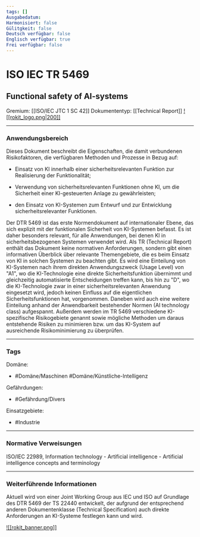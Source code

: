 ```yaml
---
tags: []
Ausgabedatum: 
Harmonisiert: false
Gülitgkeit: false
Deutsch verfügbar: false
Englisch verfügbar: true
Frei verfügbar: false
---
```


# ISO IEC TR 5469
## Functional safety of AI-systems

Gremium: [[ISO/IEC JTC 1 SC 42]]
Dokumententyp: [[Technical Report]]
[![[rokit_logo.png|200]]](https://public-robots.de/)

***
### Anwendungsbereich

Dieses Dokument beschreibt die Eigenschaften, die damit verbundenen Risikofaktoren, die verfügbaren Methoden und Prozesse in Bezug auf:

- Einsatz von KI innerhalb einer sicherheitsrelevanten Funktion zur Realisierung der Funktionalität;

- Verwendung von sicherheitsrelevanten Funktionen ohne KI, um die Sicherheit einer KI-gesteuerten Anlage zu gewährleisten;

- den Einsatz von KI-Systemen zum Entwurf und zur Entwicklung sicherheitsrelevanter Funktionen.

Der DTR 5469 ist das erste Normendokument auf internationaler Ebene, das sich explizit mit der funktionalen Sicherheit von KI-Systemen befasst. Es ist daher besonders relevant, für alle Anwendungen, bei denen KI in sicherheitsbezogenen Systemen verwendet wird. Als TR (Technical Report) enthält das Dokument keine normativen Anforderungen, sondern gibt einen informativen Überblick über relevante Themengebiete, die es beim Einsatz von KI in solchen Systemen zu beachten gibt. Es wird eine Einteilung von KI-Systemen nach ihrem direkten Anwendungszweck (Usage Level) von "A1", wo die KI-Technologie eine direkte Sicherheitsfunktion übernimmt und gleichzeitig automatisierte Entscheidungen treffen kann, bis hin zu "D", wo die KI-Technologie zwar in einer sicherheitsrelevanten Anwendung eingesetzt wird, jedoch keinen Einfluss auf die eigentlichen Sicherheitsfunktionen hat, vorgenommen. Daneben wird auch eine weitere Einteilung anhand der Anwendbarkeit bestehender Normen (AI technology class) aufgespannt.
Außerdem werden im TR 5469 verschiedene KI-spezifische Risikogebiete genannt sowie mögliche Methoden um daraus entstehende Risiken zu minimieren bzw. um das KI-System auf ausreichende Risikominimierung zu überprüfen.

***
### Tags

Domäne:
- #Domäne/Maschinen #Domäne/Künstliche-Intelligenz 

Gefährdungen:
- #Gefährdung/Divers 

Einsatzgebiete:
- #Industrie 

***
### Normative Verweisungen

ISO/IEC 22989, Information technology - Artificial intelligence - Artificial intelligence concepts and terminology
***
### Weiterführende Informationen

Aktuell wird von einer Joint Working Group aus IEC und ISO auf Grundlage des DTR 5469 der TS 22440 entwickelt, der aufgrund der entsprechend anderen Dokumentenklasse  (Technical Specification) auch direkte Anforderungen an KI-Systeme festlegen kann und wird.

[![[rokit_banner.png]]](https://public-robots.de/)
